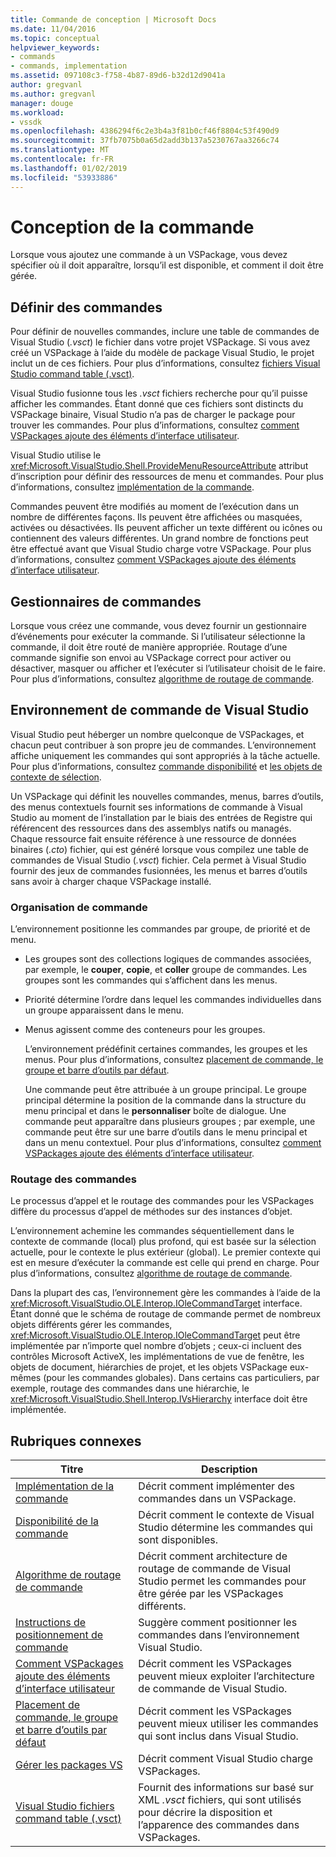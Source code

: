 ```yaml
---
title: Commande de conception | Microsoft Docs
ms.date: 11/04/2016
ms.topic: conceptual
helpviewer_keywords:
- commands
- commands, implementation
ms.assetid: 097108c3-f758-4b87-89d6-b32d12d9041a
author: gregvanl
ms.author: gregvanl
manager: douge
ms.workload:
- vssdk
ms.openlocfilehash: 4386294f6c2e3b4a3f81b0cf46f8804c53f490d9
ms.sourcegitcommit: 37fb7075b0a65d2add3b137a5230767aa3266c74
ms.translationtype: MT
ms.contentlocale: fr-FR
ms.lasthandoff: 01/02/2019
ms.locfileid: "53933886"
---
```

# <a name="command-design"></a>Conception de la commande
Lorsque vous ajoutez une commande à un VSPackage, vous devez spécifier où il doit apparaître, lorsqu’il est disponible, et comment il doit être gérée.  
  
## <a name="define-commands"></a>Définir des commandes  
 Pour définir de nouvelles commandes, inclure une table de commandes de Visual Studio (*.vsct*) le fichier dans votre projet VSPackage. Si vous avez créé un VSPackage à l’aide du modèle de package Visual Studio, le projet inclut un de ces fichiers. Pour plus d’informations, consultez [fichiers Visual Studio command table (.vsct)](../../extensibility/internals/visual-studio-command-table-dot-vsct-files.md).  
  
 Visual Studio fusionne tous les *.vsct* fichiers recherche pour qu’il puisse afficher les commandes. Étant donné que ces fichiers sont distincts du VSPackage binaire, Visual Studio n’a pas de charger le package pour trouver les commandes. Pour plus d’informations, consultez [comment VSPackages ajoute des éléments d’interface utilisateur](../../extensibility/internals/how-vspackages-add-user-interface-elements.md).  
  
 Visual Studio utilise le <xref:Microsoft.VisualStudio.Shell.ProvideMenuResourceAttribute> attribut d’inscription pour définir des ressources de menu et commandes. Pour plus d’informations, consultez [implémentation de la commande](../../extensibility/internals/command-implementation.md).  
  
 Commandes peuvent être modifiés au moment de l’exécution dans un nombre de différentes façons. Ils peuvent être affichées ou masquées, activées ou désactivées. Ils peuvent afficher un texte différent ou icônes ou contiennent des valeurs différentes. Un grand nombre de fonctions peut être effectué avant que Visual Studio charge votre VSPackage. Pour plus d’informations, consultez [comment VSPackages ajoute des éléments d’interface utilisateur](../../extensibility/internals/how-vspackages-add-user-interface-elements.md).  
  
## <a name="command-handlers"></a>Gestionnaires de commandes  
 Lorsque vous créez une commande, vous devez fournir un gestionnaire d’événements pour exécuter la commande. Si l’utilisateur sélectionne la commande, il doit être routé de manière appropriée. Routage d’une commande signifie son envoi au VSPackage correct pour activer ou désactiver, masquer ou afficher et l’exécuter si l’utilisateur choisit de le faire. Pour plus d’informations, consultez [algorithme de routage de commande](../../extensibility/internals/command-routing-algorithm.md).  
  
## <a name="visual-studio-command-environment"></a>Environnement de commande de Visual Studio  
 Visual Studio peut héberger un nombre quelconque de VSPackages, et chacun peut contribuer à son propre jeu de commandes. L’environnement affiche uniquement les commandes qui sont appropriés à la tâche actuelle. Pour plus d’informations, consultez [commande disponibilité](../../extensibility/internals/command-availability.md) et [les objets de contexte de sélection](../../extensibility/internals/selection-context-objects.md).  
  
 Un VSPackage qui définit les nouvelles commandes, menus, barres d’outils, des menus contextuels fournit ses informations de commande à Visual Studio au moment de l’installation par le biais des entrées de Registre qui référencent des ressources dans des assemblys natifs ou managés. Chaque ressource fait ensuite référence à une ressource de données binaires (*.cto*) fichier, qui est généré lorsque vous compilez une table de commandes de Visual Studio (*.vsct*) fichier. Cela permet à Visual Studio fournir des jeux de commandes fusionnées, les menus et barres d’outils sans avoir à charger chaque VSPackage installé.  
  
### <a name="command-organization"></a>Organisation de commande  
 L’environnement positionne les commandes par groupe, de priorité et de menu.  
  
- Les groupes sont des collections logiques de commandes associées, par exemple, le **couper**, **copie**, et **coller** groupe de commandes. Les groupes sont les commandes qui s’affichent dans les menus.  
  
- Priorité détermine l’ordre dans lequel les commandes individuelles dans un groupe apparaissent dans le menu.  
  
- Menus agissent comme des conteneurs pour les groupes.  
  
  L’environnement prédéfinit certaines commandes, les groupes et les menus. Pour plus d’informations, consultez [placement de commande, le groupe et barre d’outils par défaut](../../extensibility/internals/default-command-group-and-toolbar-placement.md).  
  
  Une commande peut être attribuée à un groupe principal. Le groupe principal détermine la position de la commande dans la structure du menu principal et dans le **personnaliser** boîte de dialogue. Une commande peut apparaître dans plusieurs groupes ; par exemple, une commande peut être sur une barre d’outils dans le menu principal et dans un menu contextuel. Pour plus d’informations, consultez [comment VSPackages ajoute des éléments d’interface utilisateur](../../extensibility/internals/how-vspackages-add-user-interface-elements.md).  
  
### <a name="command-routing"></a>Routage des commandes  
 Le processus d’appel et le routage des commandes pour les VSPackages diffère du processus d’appel de méthodes sur des instances d’objet.  
  
 L’environnement achemine les commandes séquentiellement dans le contexte de commande (local) plus profond, qui est basée sur la sélection actuelle, pour le contexte le plus extérieur (global). Le premier contexte qui est en mesure d’exécuter la commande est celle qui prend en charge. Pour plus d’informations, consultez [algorithme de routage de commande](../../extensibility/internals/command-routing-algorithm.md).  
  
 Dans la plupart des cas, l’environnement gère les commandes à l’aide de la <xref:Microsoft.VisualStudio.OLE.Interop.IOleCommandTarget> interface. Étant donné que le schéma de routage de commande permet de nombreux objets différents gérer les commandes, <xref:Microsoft.VisualStudio.OLE.Interop.IOleCommandTarget> peut être implémentée par n’importe quel nombre d’objets ; ceux-ci incluent des contrôles Microsoft ActiveX, les implémentations de vue de fenêtre, les objets de document, hiérarchies de projet, et les objets VSPackage eux-mêmes (pour les commandes globales). Dans certains cas particuliers, par exemple, routage des commandes dans une hiérarchie, le <xref:Microsoft.VisualStudio.Shell.Interop.IVsHierarchy> interface doit être implémentée.  
  
## <a name="related-topics"></a>Rubriques connexes  
  
|Titre|Description|  
|-----------|-----------------|  
|[Implémentation de la commande](../../extensibility/internals/command-implementation.md)|Décrit comment implémenter des commandes dans un VSPackage.|  
|[Disponibilité de la commande](../../extensibility/internals/command-availability.md)|Décrit comment le contexte de Visual Studio détermine les commandes qui sont disponibles.|  
|[Algorithme de routage de commande](../../extensibility/internals/command-routing-algorithm.md)|Décrit comment architecture de routage de commande de Visual Studio permet les commandes pour être gérée par les VSPackages différents.|  
|[Instructions de positionnement de commande](../../extensibility/internals/command-placement-guidelines.md)|Suggère comment positionner les commandes dans l’environnement Visual Studio.|  
|[Comment VSPackages ajoute des éléments d’interface utilisateur](../../extensibility/internals/how-vspackages-add-user-interface-elements.md)|Décrit comment les VSPackages peuvent mieux exploiter l’architecture de commande de Visual Studio.|  
|[Placement de commande, le groupe et barre d’outils par défaut](../../extensibility/internals/default-command-group-and-toolbar-placement.md)|Décrit comment les VSPackages peuvent mieux utiliser les commandes qui sont inclus dans Visual Studio.|  
|[Gérer les packages VS](../../extensibility/managing-vspackages.md)|Décrit comment Visual Studio charge VSPackages.|  
|[Visual Studio fichiers command table (.vsct)](../../extensibility/internals/visual-studio-command-table-dot-vsct-files.md)|Fournit des informations sur basé sur XML *.vsct* fichiers, qui sont utilisés pour décrire la disposition et l’apparence des commandes dans VSPackages.|